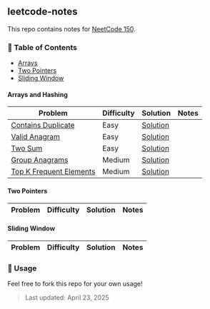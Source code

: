 ## leetcode-notes

This repo contains notes for [NeetCode 150](https://neetcode.io/practice?tab=neetcode150).

### 📁 Table of Contents

- [Arrays](#arrays-and-hashing)
- [Two Pointers](#two-pointers)
- [Sliding Window](#sliding-window)


#### Arrays and Hashing

| Problem | Difficulty | Solution | Notes |
|---------|------------|--------|-------|
| [Contains Duplicate](https://leetcode.com/problems/contains-duplicate/) | Easy | [Solution](arrays/contains.md) |  |
| [Valid Anagram](https://leetcode.com/problems/valid-anagram/) | Easy | [Solution](arrays/anagram.md) |  |
| [Two Sum](https://leetcode.com/problems/two-sum/) | Easy | [Solution](arrays/two-sum.md) | |
| [Group Anagrams](https://leetcode.com/problems/group-anagrams/) | Medium | [Solution](arrays/group-anagrams.md) | |
| [Top K Frequent Elements](https://leetcode.com/problems/top-k-frequent-elements/) | Medium | [Solution](arrays/top-k.md) | |



#### Two Pointers

| Problem | Difficulty | Solution | Notes |
|---------|------------|--------|-------|

#### Sliding Window

| Problem | Difficulty | Solution | Notes |
|---------|------------|--------|-------|


### 📝 Usage

Feel free to fork this repo for your own usage!


> Last updated: April 23, 2025